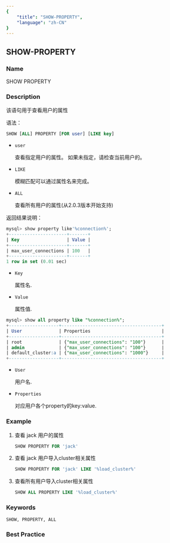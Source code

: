 ```yaml
---
{
    "title": "SHOW-PROPERTY",
    "language": "zh-CN"
}
---
```


<!--
Licensed to the Apache Software Foundation (ASF) under one
or more contributor license agreements.  See the NOTICE file
distributed with this work for additional information
regarding copyright ownership.  The ASF licenses this file
to you under the Apache License, Version 2.0 (the
"License"); you may not use this file except in compliance
with the License.  You may obtain a copy of the License at

  http://www.apache.org/licenses/LICENSE-2.0

Unless required by applicable law or agreed to in writing,
software distributed under the License is distributed on an
"AS IS" BASIS, WITHOUT WARRANTIES OR CONDITIONS OF ANY
KIND, either express or implied.  See the License for the
specific language governing permissions and limitations
under the License.
-->

## SHOW-PROPERTY

### Name

SHOW PROPERTY

### Description

该语句用于查看用户的属性

语法：

```sql
SHOW [ALL] PROPERTY [FOR user] [LIKE key]
```

* `user`

   查看指定用户的属性。 如果未指定，请检查当前用户的。

* `LIKE`

   模糊匹配可以通过属性名来完成。

* `ALL` 

   查看所有用户的属性(从2.0.3版本开始支持)

返回结果说明：

```sql
mysql> show property like'%connection%';
+----------------------+-------+
| Key                  | Value |
+----------------------+-------+
| max_user_connections | 100   |
+----------------------+-------+
1 row in set (0.01 sec)
```

* `Key`

  属性名.

* `Value`

  属性值.


```sql
mysql> show all property like "%connection%";
+-------------------+--------------------------------------+
| User              | Properties                           |
+-------------------+--------------------------------------+
| root              | {"max_user_connections": "100"}      |
| admin             | {"max_user_connections": "100"}      |
| default_cluster:a | {"max_user_connections": "1000"}     |
+-------------------+--------------------------------------+
```

* `User`

  用户名.

* `Properties`

  对应用户各个property的key:value.

### Example

1. 查看 jack 用户的属性

   ```sql
   SHOW PROPERTY FOR 'jack'
   ```

2. 查看 jack 用户导入cluster相关属性

   ```sql
   SHOW PROPERTY FOR 'jack' LIKE '%load_cluster%'
   ```

3. 查看所有用户导入cluster相关属性

   ```sql
   SHOW ALL PROPERTY LIKE '%load_cluster%'
   ```

### Keywords

    SHOW, PROPERTY, ALL

### Best Practice
